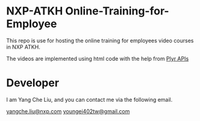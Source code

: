 # NXP-ATKH Online-Training-for-Employee
This repo is use for hosting the online training for employees video courses in NXP ATKH.

The videos are implemented using html code with the help from [Plyr APIs](https://github.com/sampotts/plyr)

# Developer
I am Yang Che Liu, and you can contact me via the following email.

<yangche.liu@nxp.com> <youngei402tw@gmail.com>

